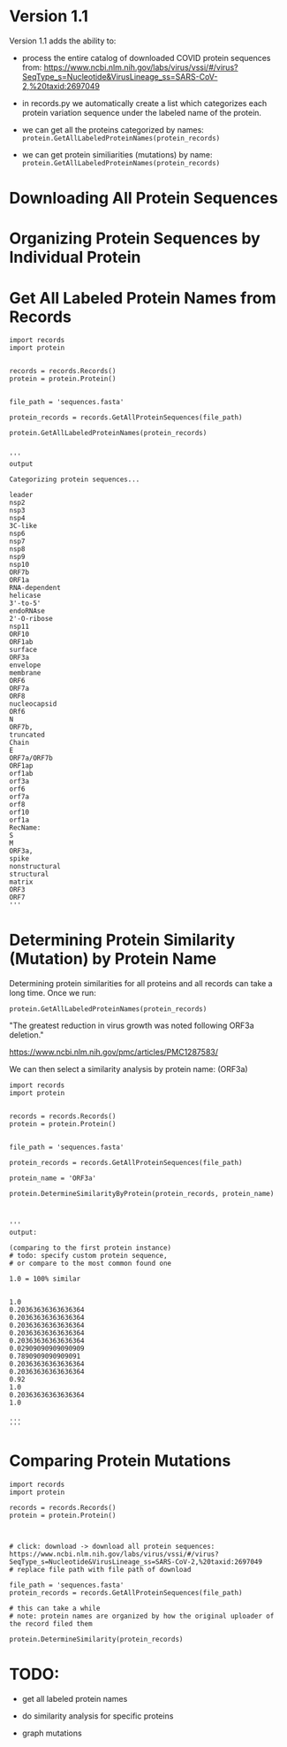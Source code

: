 
# Version 1.1

Version 1.1 adds the ability to:

- process the entire catalog of downloaded COVID protein sequences from: https://www.ncbi.nlm.nih.gov/labs/virus/vssi/#/virus?SeqType_s=Nucleotide&VirusLineage_ss=SARS-CoV-2,%20taxid:2697049

- in records.py we automatically create a list which categorizes each protein variation sequence under the labeled name of the protein.


- we can get all the proteins categorized by names: `protein.GetAllLabeledProteinNames(protein_records)`


- we can get protein similiarities (mutations) by name: `protein.GetAllLabeledProteinNames(protein_records)`


# Downloading All Protein Sequences


# Organizing Protein Sequences by Individual Protein


# Get All Labeled Protein Names from Records


    import records
    import protein
    
    
    records = records.Records()
    protein = protein.Protein()


    file_path = 'sequences.fasta'
    
    protein_records = records.GetAllProteinSequences(file_path)

    protein.GetAllLabeledProteinNames(protein_records)

    
    '''
    output
    
    Categorizing protein sequences...
    
    leader
    nsp2
    nsp3
    nsp4
    3C-like
    nsp6
    nsp7
    nsp8
    nsp9
    nsp10
    ORF7b
    ORF1a
    RNA-dependent
    helicase
    3'-to-5'
    endoRNAse
    2'-O-ribose
    nsp11
    ORF10
    ORF1ab
    surface
    ORF3a
    envelope
    membrane
    ORF6
    ORF7a
    ORF8
    nucleocapsid
    ORf6
    N
    ORF7b,
    truncated
    Chain
    E
    ORF7a/ORF7b
    ORF1ap
    orf1ab
    orf3a
    orf6
    orf7a
    orf8
    orf10
    orf1a
    RecName:
    S
    M
    ORF3a,
    spike
    nonstructural
    structural
    matrix
    ORF3
    ORF7
    '''

# Determining Protein Similarity (Mutation) by Protein Name

Determining protein similarities for all proteins and all records can take a long time. Once we run:

    protein.GetAllLabeledProteinNames(protein_records)
    
"The greatest reduction in virus growth was noted following ORF3a deletion."

https://www.ncbi.nlm.nih.gov/pmc/articles/PMC1287583/


We can then select a similarity analysis by protein name: (ORF3a)


    import records
    import protein
    
    
    records = records.Records()
    protein = protein.Protein()


    file_path = 'sequences.fasta'
    
    protein_records = records.GetAllProteinSequences(file_path)
    
    protein_name = 'ORF3a'
    
    protein.DetermineSimilarityByProtein(protein_records, protein_name)



    '''
    output:
    
    (comparing to the first protein instance)
    # todo: specify custom protein sequence,
    # or compare to the most common found one
    
    1.0 = 100% similar
    

    1.0
    0.20363636363636364
    0.20363636363636364
    0.20363636363636364
    0.20363636363636364
    0.20363636363636364
    0.02909090909090909
    0.7890909090909091
    0.20363636363636364
    0.20363636363636364
    0.92
    1.0
    0.20363636363636364
    1.0
    
    ...
    '''






# Comparing Protein Mutations


    import records
    import protein
    
    records = records.Records()
    protein = protein.Protein()
    
    

    # click: download -> download all protein sequences: https://www.ncbi.nlm.nih.gov/labs/virus/vssi/#/virus?SeqType_s=Nucleotide&VirusLineage_ss=SARS-CoV-2,%20taxid:2697049
    # replace file path with file path of download
    
    file_path = 'sequences.fasta'
    protein_records = records.GetAllProteinSequences(file_path)

    # this can take a while
    # note: protein names are organized by how the original uploader of the record filed them
    
    protein.DetermineSimilarity(protein_records)


# TODO:

- get all labeled protein names

- do similarity analysis for specific proteins

- graph mutations
